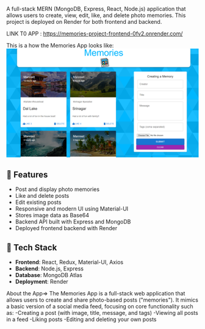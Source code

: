 A full-stack MERN (MongoDB, Express, React, Node.js) application that allows users to create, view, edit, like, and delete photo memories. This project is deployed on Render for both frontend and backend.

LINK T0 APP : https://memories-project-frontend-0fv2.onrender.com/

This is a how the Memories App looks like: ![App Screenshot](client/asset/Mem_proj.png)
## 🚀 Features

- Post and display photo memories
- Like and delete posts
- Edit existing posts
- Responsive and modern UI using Material-UI
- Stores image data as Base64
- Backend API built with Express and MongoDB
- Deployed frontend  backend with Render

## 🔧 Tech Stack

- **Frontend**: React, Redux, Material-UI, Axios
- **Backend**: Node.js, Express
- **Database**: MongoDB Atlas
- **Deployment**: Render


About the App=>
The Memories App is a full-stack web application that allows users to create and share photo-based posts ("memories"). It mimics a basic version of a social media feed, focusing on core functionality such as:
-Creating a post (with image, title, message, and tags)
-Viewing all posts in a feed
-Liking posts
-Editing and deleting your own posts
